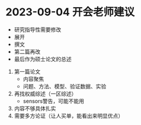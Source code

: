 # 2023-09-04 开会老师建议

+ 研究指导性需要修改
+ 展开
+ 撰文
+ 第二篇再改
+ 最后作为硕士论文的总述



1. 第一篇论文
   + 内容聚焦
   + 问题、方法、模型、验证数据、实验
2. 再找权威综述（一区综述）
   + sensors警告，可能不能用
3. 内容不够具体扎实
4. 需要多方论证（让人买单，能看出来明显优点）

